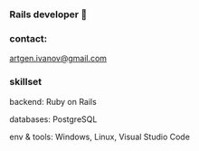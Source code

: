 ### Rails developer 👋

### contact:
artgen.ivanov@gmail.com

### skillset
backend: Ruby on Rails

databases: PostgreSQL

env & tools: Windows, Linux, Visual Studio Code
